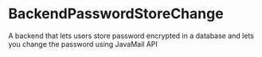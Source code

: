 # BackendPasswordStoreChange
A backend that lets users store password encrypted in a database and lets you change the password using JavaMail API
